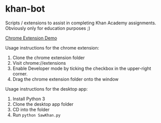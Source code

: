 # khan-bot
Scripts / extensions to assist in completing Khan Academy assignments. Obviously only for education purposes ;)

[Chrome Extension Demo](https://chrome.google.com/webstore/detail/sawkhan/foincoeeeicfjhmfmbfcgoodkkfodfke)

Usage instructions for the chrome extension:
1. Clone the chrome extension folder
2. Visit chrome://extensions 
3. Enable Developer mode by ticking the checkbox in the upper-right corner.
4. Drag the chrome extension folder onto the window 

Usage instructions for the desktop app:
1. Install Python 3
2. Clone the desktop app folder
3. CD into the folder
4. Run `python SawKhan.py`
